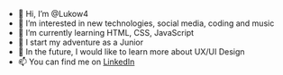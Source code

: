 - 👋 Hi, I’m @Lukow4
- 👀 I’m interested in new technologies, social media, coding and music
- 🌱 I’m currently learning HTML, CSS, JavaScript
- 💞️ I start my adventure as a Junior
- 📅 In the future, I would like to learn more about UX/UI Design
- 📫 You can find me on <a href="https://www.linkedin.com/in/%C5%82ukasz-kowieski-47b950181/">LinkedIn</a>
